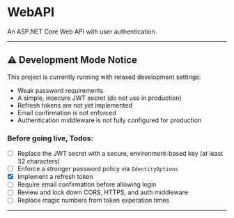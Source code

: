 ﻿# WebAPI

An ASP.NET Core Web API with user authentication.

---

## ⚠ Development Mode Notice

This project is currently running with relaxed development settings:

- Weak password requirements
- A simple, insecure JWT secret (do not use in production)
- Refresh tokens are not yet implemented
- Email confirmation is not enforced
- Authentication middleware is not fully configured for production

### Before going live, Todos:
- [ ] Replace the JWT secret with a secure, environment-based key (at least 32 characters)
- [ ] Enforce a stronger password policy via `IdentityOptions`
- [x] Implement a refresh token
- [ ] Require email confirmation before allowing login
- [ ] Review and lock down CORS, HTTPS, and auth middleware
- [ ] Replace magic numbers from token experation times

---



